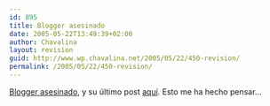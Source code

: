 ```yaml
---
id: 895
title: Blogger asesinado
date: 2005-05-22T13:49:39+02:00
author: Chavalina
layout: revision
guid: http://www.wp.chavalina.net/2005/05/22/450-revision/
permalink: /2005/05/22/450-revision/
---
```

<a href="http://barrapunto.com/article.pl?sid=05/05/21/1240252" target="_blank">Blogger asesinado</a>, y su último post <a href="http://www.xanga.com/item.aspx?user=ToTo247&#038;tab=weblogs&#038;uid=261268578#comment" target="_blank">aquí</a>. Esto me ha hecho pensar…
